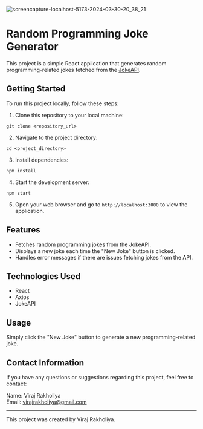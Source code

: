 ![screencapture-localhost-5173-2024-03-30-20_38_21](https://github.com/virajrakholiya/Random-Programming-Joke-Generator/assets/94692042/f985e092-512c-4ba2-94aa-79bd8b8bd461)

# Random Programming Joke Generator

This project is a simple React application that generates random programming-related jokes fetched from the [JokeAPI](https://jokeapi.dev/).

## Getting Started

To run this project locally, follow these steps:

1. Clone this repository to your local machine:

```
git clone <repository_url>
```

2. Navigate to the project directory:

```
cd <project_directory>
```

3. Install dependencies:

```
npm install
```

4. Start the development server:

```
npm start
```

5. Open your web browser and go to `http://localhost:3000` to view the application.

## Features

- Fetches random programming jokes from the JokeAPI.
- Displays a new joke each time the "New Joke" button is clicked.
- Handles error messages if there are issues fetching jokes from the API.

## Technologies Used

- React
- Axios
- JokeAPI

## Usage

Simply click the "New Joke" button to generate a new programming-related joke.

## Contact Information

If you have any questions or suggestions regarding this project, feel free to contact:

Name: Viraj Rakholiya  
Email: virajrakholiya@gmail.com

---

This project was created by Viraj Rakholiya.
